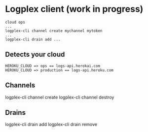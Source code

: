 # Logplex client (work in progress)

```
cloud ops
...
logplex-cli channel create mychannel mytoken
...
logplex-cli drain add ...
```

## Detects your cloud
```
HEROKU_CLOUD => ops == logs-api.herokai.com
HEROKU_CLOUD => production == logs-api.heroku.com
```

## Channels

logplex-cli channel create
logplex-cli channel destroy

## Drains

logplex-cli drain add
logplex-cli drain remove

